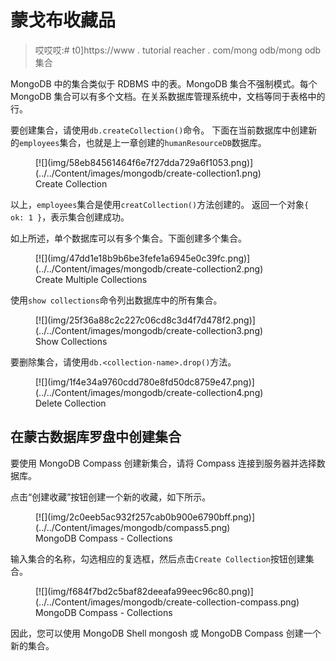 # 蒙戈布收藏品

> 哎哎哎:# t0]https://www . tutorial reacher . com/mong odb/mong odb 集合

MongoDB 中的集合类似于 RDBMS 中的表。MongoDB 集合不强制模式。每个 MongoDB 集合可以有多个文档。在关系数据库管理系统中，文档等同于表格中的行。

要创建集合，请使用`db.createCollection()`命令。 下面在当前数据库中创建新的`employees`集合，也就是上一章创建的`humanResourceDB`数据库。

<figure>[![](img/58eb84561464f6e7f27dda729a6f1053.png)](../../Content/images/mongodb/create-collection1.png)

<figcaption>Create Collection</figcaption>

</figure>

以上，`employees`集合是使用`creatCollection()`方法创建的。 返回一个对象`{ ok: 1 }`，表示集合创建成功。

如上所述，单个数据库可以有多个集合。下面创建多个集合。

<figure>[![](img/47dd1e18b9b6be3fefe1a6945e0c39fc.png)](../../Content/images/mongodb/create-collection2.png)

<figcaption>Create Multiple Collections</figcaption>

</figure>

使用`show collections`命令列出数据库中的所有集合。

<figure>[![](img/25f36a88c2c227c06cd8c3d4f7d478f2.png)](../../Content/images/mongodb/create-collection3.png)

<figcaption>Show Collections</figcaption>

</figure>

要删除集合，请使用`db.<collection-name>.drop()`方法。

<figure>[![](img/1f4e34a9760cdd780e8fd50dc8759e47.png)](../../Content/images/mongodb/create-collection4.png)

<figcaption>Delete Collection</figcaption>

</figure>

## 在蒙古数据库罗盘中创建集合

要使用 MongoDB Compass 创建新集合，请将 Compass 连接到服务器并选择数据库。

点击“创建收藏”按钮创建一个新的收藏，如下所示。

<figure>[![](img/2c0eeb5ac932f257cab0b900e6790bff.png)](../../Content/images/mongodb/compass5.png)

<figcaption>MongoDB Compass - Collections</figcaption>

</figure>

输入集合的名称，勾选相应的复选框，然后点击`Create Collection`按钮创建集合。

<figure>[![](img/f684f7bd2c5baf82deeafa99eec96c80.png)](../../Content/images/mongodb/create-collection-compass.png)

<figcaption>MongoDB Compass - Collections</figcaption>

</figure>

因此，您可以使用 MongoDB Shell mongosh 或 MongoDB Compass 创建一个新的集合。